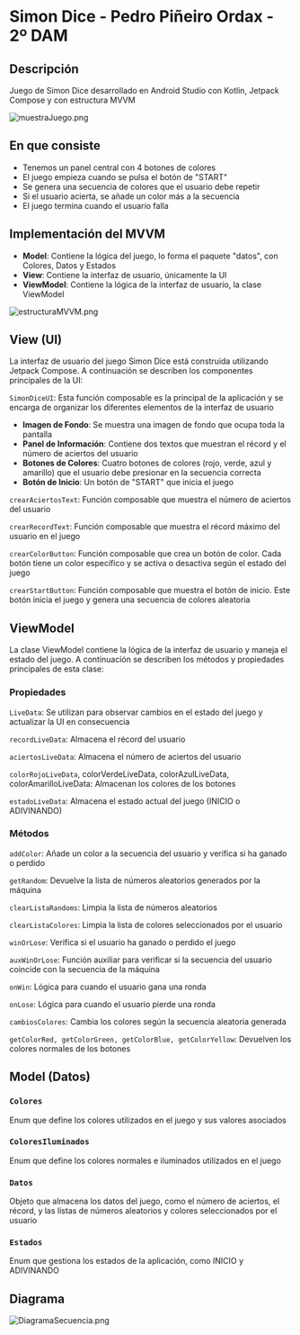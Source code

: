 # Simon Dice - Pedro Piñeiro Ordax - 2º DAM

## Descripción
Juego de Simon Dice desarrollado en Android Studio con Kotlin, Jetpack Compose y con estructura MVVM

![muestraJuego.png](imgs/muestraJuego.png)

## En que consiste

* Tenemos un panel central con 4 botones de colores
* El juego empieza cuando se pulsa el botón de "START"
* Se genera una secuencia de colores que el usuario debe repetir
* Si el usuario acierta, se añade un color más a la secuencia
* El juego termina cuando el usuario falla

## Implementación del MVVM

* **Model**: Contiene la lógica del juego, lo forma el paquete "datos", con Colores, Datos y Estados
* **View**: Contiene la interfaz de usuario, únicamente la UI
* **ViewModel**: Contiene la lógica de la interfaz de usuario, la clase ViewModel

![estructuraMVVM.png](imgs/estructuraMVVM.png)

## View (UI)

La interfaz de usuario del juego Simon Dice está construida utilizando Jetpack Compose. A continuación se describen los componentes principales de la UI:

`SimonDiceUI`: Esta función composable es la principal de la aplicación y se encarga de organizar los diferentes elementos de la interfaz de usuario

- **Imagen de Fondo**: Se muestra una imagen de fondo que ocupa toda la pantalla
- **Panel de Información**: Contiene dos textos que muestran el récord y el número de aciertos del usuario
- **Botones de Colores**: Cuatro botones de colores (rojo, verde, azul y amarillo) que el usuario debe presionar en la secuencia correcta
- **Botón de Inicio**: Un botón de "START" que inicia el juego

`crearAciertosText`: Función composable que muestra el número de aciertos del usuario

`crearRecordText`: Función composable que muestra el récord máximo del usuario en el juego

`crearColorButton`: Función composable que crea un botón de color. Cada botón tiene un color específico y se activa o desactiva según el estado del juego

`crearStartButton`: Función composable que muestra el botón de inicio. Este botón inicia el juego y genera una secuencia de colores aleatoria

## ViewModel

La clase ViewModel contiene la lógica de la interfaz de usuario y maneja el estado del juego. A continuación se describen los métodos y propiedades principales de esta clase:

### Propiedades

`LiveData`: Se utilizan para observar cambios en el estado del juego y actualizar la UI en consecuencia

`recordLiveData`: Almacena el récord del usuario

`aciertosLiveData`: Almacena el número de aciertos del usuario

`colorRojoLiveData`, colorVerdeLiveData, colorAzulLiveData, colorAmarilloLiveData: Almacenan los colores de los botones

`estadoLiveData`: Almacena el estado actual del juego (INICIO o ADIVINANDO)

### Métodos

`addColor`: Añade un color a la secuencia del usuario y verifica si ha ganado o perdido

`getRandom`: Devuelve la lista de números aleatorios generados por la máquina

`clearListaRandoms`: Limpia la lista de números aleatorios

`clearListaColores`: Limpia la lista de colores seleccionados por el usuario

`winOrLose`: Verifica si el usuario ha ganado o perdido el juego

`auxWinOrLose`: Función auxiliar para verificar si la secuencia del usuario coincide con la secuencia de la máquina

`onWin`: Lógica para cuando el usuario gana una ronda

`onLose`: Lógica para cuando el usuario pierde una ronda

`cambiosColores`: Cambia los colores según la secuencia aleatoria generada

`getColorRed, getColorGreen, getColorBlue, getColorYellow`: Devuelven los colores normales de los botones

## Model (Datos)

### `Colores`
Enum que define los colores utilizados en el juego y sus valores asociados

### `ColoresIluminados`
Enum que define los colores normales e iluminados utilizados en el juego

### `Datos`
Objeto que almacena los datos del juego, como el número de aciertos, el récord, y las listas de números aleatorios y colores seleccionados por el usuario

### `Estados`
Enum que gestiona los estados de la aplicación, como INICIO y ADIVINANDO

## Diagrama

![DiagramaSecuencia.png](imgs/DiagramaSecuencia.png)